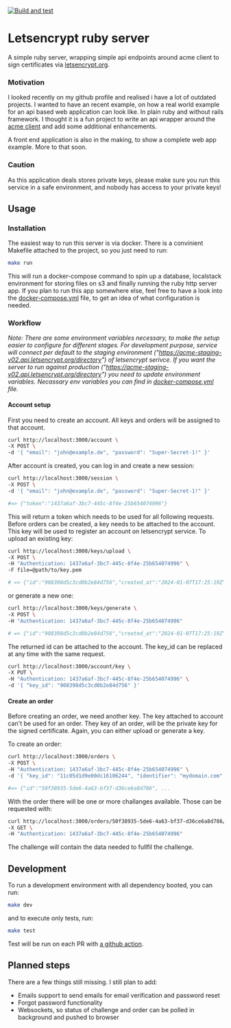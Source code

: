 [![Build and test](https://github.com/freder1c/letsencrypt-ruby-server/actions/workflows/build_and_test.yml/badge.svg?branch=main)](https://github.com/freder1c/letsencrypt-ruby-server/actions/workflows/build_and_test.yml)

# Letsencrypt ruby server

A simple ruby server, wrapping simple api endpoints around acme client to sign certificates via
[letsencrypt.org](https://letsencrypt.org).

### Motivation

I looked recently on my github profile and realised i have a lot of outdated projects. I wanted to have an recent example,
on how a real world example for an api based web application can look like. In plain ruby and without rails framework. I
thought it is a fun project to write an api wrapper around the [acme client](https://github.com/unixcharles/acme-client)
and add some additional enhancements.

A front end application is also in the making, to show a complete web app example. More to that soon.

### Caution

As this application deals stores private keys, please make sure you run this service in a safe environment, and nobody
has access to your private keys!

## Usage

### Installation

The easiest way to run this server is via docker. There is a convinient Makefile attached to the project, so you just
need to run:

```bash
make run
```

This will run a docker-compose command to spin up a database, localstack environment for storing files on s3 and finally
running the ruby http server app. If you plan to run this app somewhere else, feel free to have a look into the
[docker-compose.yml](https://github.com/freder1c/letsencrypt-ruby-server/blob/main/docker-compose.yml) file, to get an idea
of what configuration is needed.

### Workflow

_Note: There are some environment variables necessary, to make the setup easier to configure for different stages.
For development purpose, service will connect per default to the staging environment
("https://acme-staging-v02.api.letsencrypt.org/directory") of letsencrypt serivce. If you want the server to run against
production ("https://acme-staging-v02.api.letsencrypt.org/directory") you need to update environment variables. Necassary
env variables you can find in
[docker-compose.yml](https://github.com/freder1c/letsencrypt-ruby-server/blob/main/docker-compose.yml#L13-L25) file._

#### Account setup

First you need to create an account. All keys and orders will be assigned to that account.

```bash
curl http://localhost:3000/account \
-X POST \
-d '{ "email": "john@example.de", "password": "Super-Secret-1!" }'
```

After account is created, you can log in and create a new session:

```bash
curl http://localhost:3000/session \
-X POST \
-d '{ "email": "john@example.de", "password": "Super-Secret-1!" }'

#=> {"token":"1437a6af-3bc7-445c-8f4e-25b654074996"}
```

This will return a token which needs to be used for all following requests. Before orders can be created, a key needs to be
attached to the account. This key will be used to register an account on letsencrypt service. To upload an existing key:

```bash
curl http://localhost:3000/keys/upload \
-X POST \
-H "Authentication: 1437a6af-3bc7-445c-8f4e-25b654074996" \
-F file=@path/to/key.pem

# => {"id":"908398d5c3cd0b2e84d756","created_at":"2024-01-07T17:25:19Z"}
```

or generate a new one:

```bash
curl http://localhost:3000/keys/generate \
-X POST \
-H "Authentication: 1437a6af-3bc7-445c-8f4e-25b654074996"

# => {"id":"908398d5c3cd0b2e84d756","created_at":"2024-01-07T17:25:19Z"}
```

The returned id can be attached to the account. The key_id can be replaced at any time with the same request.

```bash
curl http://localhost:3000/account/key \
-X PUT \
-H "Authentication: 1437a6af-3bc7-445c-8f4e-25b654074996" \
-d '{ "key_id": "908398d5c3cd0b2e84d756" }'
```

#### Create an order

Before creating an order, we need another key. The key attached to account can't be used for an order. They key of an order,
will be the private key for the signed certificate. Again, you can either upload or generate a key.

To create an order:

```bash
curl http://localhost:3000/orders \
-X POST \
-H "Authentication: 1437a6af-3bc7-445c-8f4e-25b654074996" \
-d '{ "key_id": "11c05d1d9e00dc16106244", "identifier": "mydomain.com" }'

#=> {"id":"50f38935-5de6-4a63-bf37-d36ce6a8d786", ...
```

With the order there will be one or more challanges available. Those can be requested with:

```bash
curl http://localhost:3000/orders/50f38935-5de6-4a63-bf37-d36ce6a8d786/challenges \
-X GET \
-H "Authentication: 1437a6af-3bc7-445c-8f4e-25b654074996"
```

The challenge will contain the data needed to fullfil the challenge.

## Development

To run a development environment with all dependency booted, you can run:

```bash
make dev
```

and to execute only tests, run:

```bash
make test
```

Test will be run on each PR with
[a github action](https://github.com/freder1c/letsencrypt-ruby-server/blob/main/.github/workflows/build_and_test.yml).


## Planned steps

There are a few things still missing. I still plan to add:

- Emails support to send emails for email verification and password reset
- Forgot password functionality
- Websockets, so status of challenge and order can be polled in background and pushed to browser
